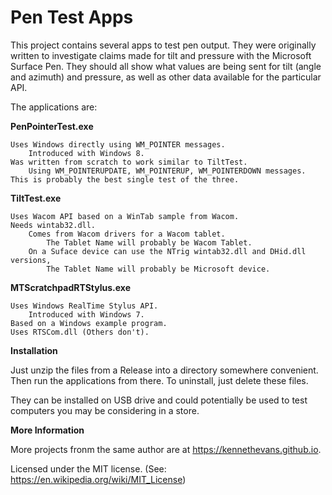 # Pen Test Apps

This project contains several apps to test pen output. They were originally written to investigate claims made for tilt and pressure with the Microsoft Surface Pen. They should all show what values are being sent for tilt (angle and azimuth) and pressure, as well as other data available for the particular API.

The applications are:

**PenPointerTest.exe**

    Uses Windows directly using WM_POINTER messages.
        Introduced with Windows 8.
    Was written from scratch to work similar to TiltTest.
        Using WM_POINTERUPDATE, WM_POINTERUP, WM_POINTERDOWN messages.
    This is probably the best single test of the three.
 
**TiltTest.exe**

    Uses Wacom API based on a WinTab sample from Wacom.
    Needs wintab32.dll.
        Comes from Wacom drivers for a Wacom tablet.
            The Tablet Name will probably be Wacom Tablet.
        On a Suface device can use the NTrig wintab32.dll and DHid.dll versions,
            The Tablet Name will probably be Microsoft device.
    
**MTScratchpadRTStylus.exe**

    Uses Windows RealTime Stylus API.
        Introduced with Windows 7.
    Based on a Windows example program.
    Uses RTSCom.dll (Others don't).

**Installation**

Just unzip the files from a Release into a directory somewhere convenient. Then run the applications from there.
To uninstall, just delete these files.

They can be installed on  USB drive and could potentially be used to test computers you may be considering in a store.

**More Information**

More projects fronm the same author are at https://kennethevans.github.io.

Licensed under the MIT license. (See: https://en.wikipedia.org/wiki/MIT_License)